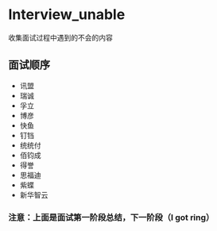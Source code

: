 # Interview_unable
收集面试过程中遇到的不会的内容

## 面试顺序

+ 讯盟
+ 瑞诚
+ 孚立
+ 博彦
+ 快鱼
+ 钉铛
+ 统统付
+ 佰钧成
+ 得誉
+ 思福迪
+ 紫蝶
+ 新华智云

### 注意：上面是面试第一阶段总结，下一阶段（I got ring）